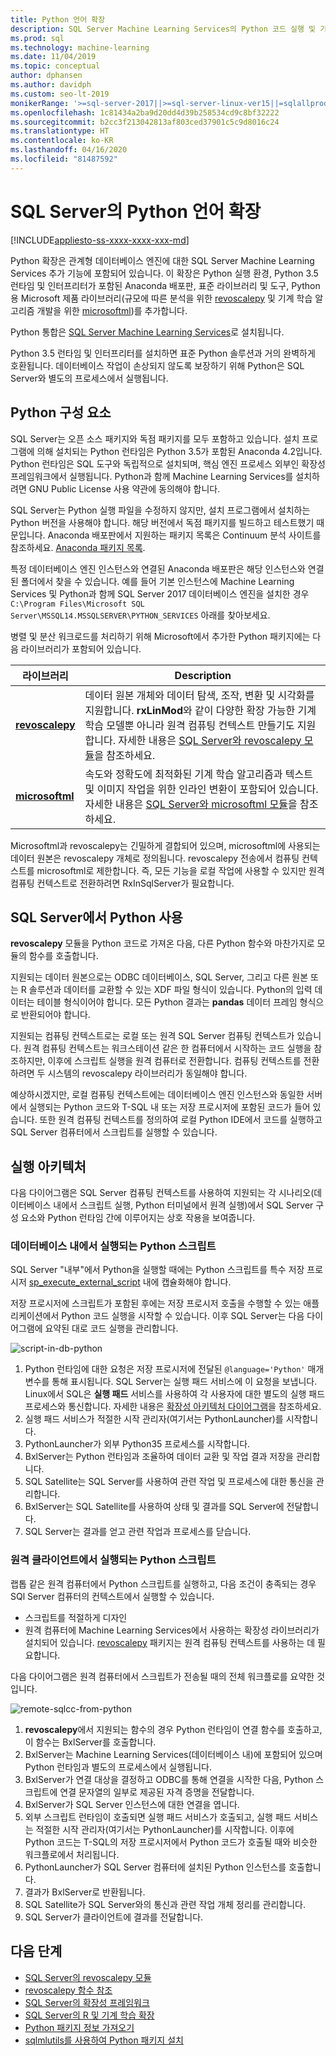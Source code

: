 ```yaml
---
title: Python 언어 확장
description: SQL Server Machine Learning Services의 Python 코드 실행 및 기본 제공 Python 라이브러리에 대해 알아봅니다.
ms.prod: sql
ms.technology: machine-learning
ms.date: 11/04/2019
ms.topic: conceptual
author: dphansen
ms.author: davidph
ms.custom: seo-lt-2019
monikerRange: '>=sql-server-2017||>=sql-server-linux-ver15||=sqlallproducts-allversions'
ms.openlocfilehash: 1c81434a2ba9d20dd4d39b258534cd9c8bf32222
ms.sourcegitcommit: b2cc3f213042813af803ced37901c5c9d8016c24
ms.translationtype: HT
ms.contentlocale: ko-KR
ms.lasthandoff: 04/16/2020
ms.locfileid: "81487592"
---
```

# <a name="python-language-extension-in-sql-server"></a>SQL Server의 Python 언어 확장
[!INCLUDE[appliesto-ss-xxxx-xxxx-xxx-md](../../includes/appliesto-ss-xxxx-xxxx-xxx-md.md)]

Python 확장은 관계형 데이터베이스 엔진에 대한 SQL Server Machine Learning Services 추가 기능에 포함되어 있습니다. 이 확장은 Python 실행 환경, Python 3.5 런타임 및 인터프리터가 포함된 Anaconda 배포판, 표준 라이브러리 및 도구, Python용 Microsoft 제품 라이브러리(규모에 따른 분석을 위한 [revoscalepy](../python/ref-py-revoscalepy.md) 및 기계 학습 알고리즘 개발을 위한 [microsoftml](../python/ref-py-microsoftml.md))를 추가합니다. 

Python 통합은 [SQL Server Machine Learning Services](../sql-server-machine-learning-services.md)로 설치됩니다.

Python 3.5 런타임 및 인터프리터를 설치하면 표준 Python 솔루션과 거의 완벽하게 호환됩니다. 데이터베이스 작업이 손상되지 않도록 보장하기 위해 Python은 SQL Server와 별도의 프로세스에서 실행됩니다.

## <a name="python-components"></a>Python 구성 요소

SQL Server는 오픈 소스 패키지와 독점 패키지를 모두 포함하고 있습니다. 설치 프로그램에 의해 설치되는 Python 런타임은 Python 3.5가 포함된 Anaconda 4.2입니다. Python 런타임은 SQL 도구와 독립적으로 설치되며, 핵심 엔진 프로세스 외부인 확장성 프레임워크에서 실행됩니다. Python과 함께 Machine Learning Services를 설치하려면 GNU Public License 사용 약관에 동의해야 합니다. 

SQL Server는 Python 실행 파일을 수정하지 않지만, 설치 프로그램에서 설치하는 Python 버전을 사용해야 합니다. 해당 버전에서 독점 패키지를 빌드하고 테스트했기 때문입니다. Anaconda 배포판에서 지원하는 패키지 목록은 Continuum 분석 사이트를 참조하세요. [Anaconda 패키지 목록](https://docs.continuum.io/anaconda/packages/pkg-docs).

특정 데이터베이스 엔진 인스턴스와 연결된 Anaconda 배포판은 해당 인스턴스와 연결된 폴더에서 찾을 수 있습니다. 예를 들어 기본 인스턴스에 Machine Learning Services 및 Python과 함께 SQL Server 2017 데이터베이스 엔진을 설치한 경우 `C:\Program Files\Microsoft SQL Server\MSSQL14.MSSQLSERVER\PYTHON_SERVICES` 아래를 찾아보세요.

병렬 및 분산 워크로드를 처리하기 위해 Microsoft에서 추가한 Python 패키지에는 다음 라이브러리가 포함되어 있습니다.

| 라이브러리 | Description |
|---------|-------------|
| [**revoscalepy**](https://docs.microsoft.com/machine-learning-server/python-reference/revoscalepy/revoscalepy-package) | 데이터 원본 개체와 데이터 탐색, 조작, 변환 및 시각화를 지원합니다. **rxLinMod**와 같이 다양한 확장 가능한 기계 학습 모델뿐 아니라 원격 컴퓨팅 컨텍스트 만들기도 지원합니다. 자세한 내용은 [SQL Server와 revoscalepy 모듈](../python/ref-py-revoscalepy.md)을 참조하세요.  |
| [**microsoftml**](https://docs.microsoft.com/machine-learning-server/python-reference/microsoftml/microsoftml-package) | 속도와 정확도에 최적화된 기계 학습 알고리즘과 텍스트 및 이미지 작업을 위한 인라인 변환이 포함되어 있습니다. 자세한 내용은 [SQL Server와 microsoftml 모듈](../python/ref-py-microsoftml.md)을 참조하세요. |

Microsoftml과 revoscalepy는 긴밀하게 결합되어 있으며, microsoftml에 사용되는 데이터 원본은 revoscalepy 개체로 정의됩니다. revoscalepy 전송에서 컴퓨팅 컨텍스트를 microsoftml로 제한합니다. 즉, 모든 기능을 로컬 작업에 사용할 수 있지만 원격 컴퓨팅 컨텍스트로 전환하려면 RxInSqlServer가 필요합니다.

## <a name="using-python-in-sql-server"></a>SQL Server에서 Python 사용

**revoscalepy** 모듈을 Python 코드로 가져온 다음, 다른 Python 함수와 마찬가지로 모듈의 함수를 호출합니다.

지원되는 데이터 원본으로는 ODBC 데이터베이스, SQL Server, 그리고 다른 원본 또는 R 솔루션과 데이터를 교환할 수 있는 XDF 파일 형식이 있습니다. Python의 입력 데이터는 테이블 형식이어야 합니다. 모든 Python 결과는 **pandas** 데이터 프레임 형식으로 반환되어야 합니다.

지원되는 컴퓨팅 컨텍스트로는 로컬 또는 원격 SQL Server 컴퓨팅 컨텍스트가 있습니다. 원격 컴퓨팅 컨텍스트는 워크스테이션 같은 한 컴퓨터에서 시작하는 코드 실행을 참조하지만, 이후에 스크립트 실행을 원격 컴퓨터로 전환합니다. 컴퓨팅 컨텍스트를 전환하려면 두 시스템의 revoscalepy 라이브러리가 동일해야 합니다.

예상하시겠지만, 로컬 컴퓨팅 컨텍스트에는 데이터베이스 엔진 인스턴스와 동일한 서버에서 실행되는 Python 코드와 T-SQL 내 또는 저장 프로시저에 포함된 코드가 들어 있습니다. 또한 원격 컴퓨팅 컨텍스트를 정의하여 로컬 Python IDE에서 코드를 실행하고 SQL Server 컴퓨터에서 스크립트를 실행할 수 있습니다.

## <a name="execution-architecture"></a>실행 아키텍처

다음 다이어그램은 SQL Server 컴퓨팅 컨텍스트를 사용하여 지원되는 각 시나리오(데이터베이스 내에서 스크립트 실행, Python 터미널에서 원격 실행)에서 SQL Server 구성 요소와 Python 런타임 간에 이루어지는 상호 작용을 보여줍니다.

### <a name="python-scripts-executed-in-database"></a>데이터베이스 내에서 실행되는 Python 스크립트

SQL Server "내부"에서 Python을 실행할 때에는 Python 스크립트를 특수 저장 프로시저 [sp_execute_external_script](../../relational-databases/system-stored-procedures/sp-execute-external-script-transact-sql.md) 내에 캡슐화해야 합니다.

저장 프로시저에 스크립트가 포함된 후에는 저장 프로시저 호출을 수행할 수 있는 애플리케이션에서 Python 코드 실행을 시작할 수 있습니다.  이후 SQL Server는 다음 다이어그램에 요약된 대로 코드 실행을 관리합니다.

![script-in-db-python](../../machine-learning/python/media/script-in-db-python2.png)

1. Python 런타임에 대한 요청은 저장 프로시저에 전달된 `@language='Python'` 매개 변수를 통해 표시됩니다. SQL Server는 실행 패드 서비스에 이 요청을 보냅니다.
Linux에서 SQL은 **실행 패드** 서비스를 사용하여 각 사용자에 대한 별도의 실행 패드 프로세스와 통신합니다. 자세한 내용은 [확장성 아키텍처 다이어그램](extensibility-framework.md#architecture-diagram)을 참조하세요.
2. 실행 패드 서비스가 적절한 시작 관리자(여기서는 PythonLauncher)를 시작합니다.
3. PythonLauncher가 외부 Python35 프로세스를 시작합니다.
4. BxlServer는 Python 런타임과 조율하여 데이터 교환 및 작업 결과 저장을 관리합니다.
5. SQL Satellite는 SQL Server를 사용하여 관련 작업 및 프로세스에 대한 통신을 관리합니다.
6. BxlServer는 SQL Satellite를 사용하여 상태 및 결과를 SQL Server에 전달합니다.
7. SQL Server는 결과를 얻고 관련 작업과 프로세스를 닫습니다.

### <a name="python-scripts-executed-from-a-remote-client"></a>원격 클라이언트에서 실행되는 Python 스크립트

랩톱 같은 원격 컴퓨터에서 Python 스크립트를 실행하고, 다음 조건이 충족되는 경우 SQl Server 컴퓨터의 컨텍스트에서 실행할 수 있습니다.

+ 스크립트를 적절하게 디자인
+ 원격 컴퓨터에 Machine Learning Services에서 사용하는 확장성 라이브러리가 설치되어 있습니다. [revoscalepy](../python/ref-py-revoscalepy.md) 패키지는 원격 컴퓨팅 컨텍스트를 사용하는 데 필요합니다.

다음 다이어그램은 원격 컴퓨터에서 스크립트가 전송될 때의 전체 워크플로를 요약한 것입니다.

![remote-sqlcc-from-python](../../machine-learning/python/media/remote-sqlcc-from-python3.png)

1. **revoscalepy**에서 지원되는 함수의 경우 Python 런타임이 연결 함수를 호출하고, 이 함수는 BxlServer를 호출합니다.
2. BxlServer는 Machine Learning Services(데이터베이스 내)에 포함되어 있으며 Python 런타임과 별도의 프로세스에서 실행됩니다.
3. BxlServer가 연결 대상을 결정하고 ODBC를 통해 연결을 시작한 다음, Python 스크립트에 연결 문자열의 일부로 제공된 자격 증명을 전달합니다.
4. BxlServer가 SQL Server 인스턴스에 대한 연결을 엽니다.
5. 외부 스크립트 런타임이 호출되면 실행 패드 서비스가 호출되고, 실행 패드 서비스는 적절한 시작 관리자(여기서는 PythonLauncher)를 시작합니다. 이후에 Python 코드는 T-SQL의 저장 프로시저에서 Python 코드가 호출될 때와 비슷한 워크플로에서 처리됩니다.
6. PythonLauncher가 SQL Server 컴퓨터에 설치된 Python 인스턴스를 호출합니다.
7. 결과가 BxlServer로 반환됩니다.
8. SQL Satellite가 SQL Server와의 통신과 관련 작업 개체 정리를 관리합니다.
9. SQL Server가 클라이언트에 결과를 전달합니다.

## <a name="next-steps"></a>다음 단계

+ [SQL Server의 revoscalepy 모듈](../python/ref-py-revoscalepy.md)
+ [revoscalepy 함수 참조](https://docs.microsoft.com/r-server/python-reference/revoscalepy/revoscalepy-package) 
+ [SQL Server의 확장성 프레임워크](extensibility-framework.md)
+ [SQL Server의 R 및 기계 학습 확장](extension-r.md)
+ [Python 패키지 정보 가져오기](../package-management/python-package-information.md)
+ [sqlmlutils를 사용하여 Python 패키지 설치](../package-management/install-additional-python-packages-on-sql-server.md)

